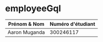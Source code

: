# employeeGql

| Prénom & Nom | Numéro d'étudiant |
|-------------|---------------|
| Aaron Muganda | 300246117 |

